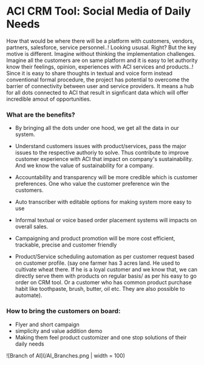 # ACI CRM Tool: Social Media of Daily Needs

How that would be where there will be a platform with customers, vendors, partners, salesforce, service personnel..! Looking ususal. Right? But the key motive is different. Imagine without thinking the implementation challenges. Imagine all the customers are on same platform and it is easy to let authority know their feelings, opinion, experiences with ACI services and products..! Since it is easy to share thoughts in textual and voice form instead conventional formal procedure, the project has potential to overcome the barrier of connectivity between user and service providers. It means a hub for all dots connected to ACI that result in signficant data which will offer incredible amout of opportunities.

### What are the benefits?

- By bringing all the dots under one hood, we get all the data in our system. 

- Understand customers issues with product/services, pass the major issues to the respective authoriy to solve. Thus contribute to improve customer experience with ACI that impact on company's sustainability. And we know the value of sustainability for a company.  

- Accountability and transparency will be more credible which is customer preferences. One who value the customer preference win the customers.

- Auto transcriber with editable options for making system more easy to use

- Informal textual or voice based order placement systems will impacts on overall sales. 

- Campaigning and product promotion will be more cost efficient, trackable, precise and customer friendly

- Product/Service scheduling automation as per customer request based on customer profile. (say one farmer has 3 acres land. He used to cultivate wheat there. If he is a loyal customer and we know that, we can directly serve them with products on regular basis/ as per his easy to go order on CRM tool. Or a customer who has common product purchase habit like toothpaste, brush, butter, oil etc. They are also possible to automate).


### How to bring the customers on board:

- Flyer and short campaign
- simplicity and value addition demo
- Making them feel product customizer and one stop solutions of their daily needs


![Branch of AI](/AI_Branches.png | width = 100)
